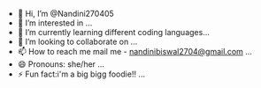 - 👋 Hi, I’m @Nandini270405
- 👀 I’m interested in ...
- 🌱 I’m currently learning different coding languages...
- 💞️ I’m looking to collaborate on ...
- 📫 How to reach me mail me - nandinibiswal2704@gmail.com ...
- 😄 Pronouns: she/her ...
- ⚡ Fun fact:i'm a big bigg foodie!! ...

<!---
Nandini270405/Nandini270405 is a ✨ special ✨ repository because its `README.md` (this file) appears on your GitHub profile.
You can click the Preview link to take a look at your changes.
--->
